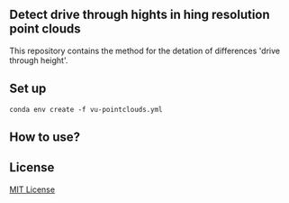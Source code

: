 ## Detect drive through hights in hing resolution point clouds
This repository contains the method for the detation of differences 'drive through height'. 

## Set up
`conda env create -f vu-pointclouds.yml`

## How to use?

## License
[MIT License](LICENSE)
